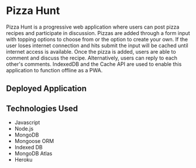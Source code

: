 # Pizza Hunt

Pizza Hunt is a progressive web application  where users can post pizza recipes and participate in discussion. Pizzas are added through a form input with topping options to choose from or the option to create your own. If the user loses internet connection and hits submit the input will be cached until internet access is available. Once the pizza is added, users are able to comment and discuss the recipe. Alternatively, users can reply to each other's comments. IndexedDB and the Cache API are used to enable this application to function offline as a PWA.

## Deployed Application



## Technologies Used 
* Javascript
* Node.js
* MongoDB
* Mongoose ORM
* Indexed DB
* MongoDB Atlas
* Heroku
